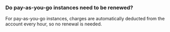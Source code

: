 ### Do pay-as-you-go instances need to be renewed?

For pay-as-you-go instances, charges are automatically deducted from the account every hour, so no renewal is needed.
